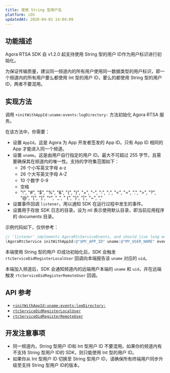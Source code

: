 ```yaml
---
title: 使用 String 型用户名
platform: iOS
updatedAt: 2020-04-02 14:04:09
---
```

## 功能描述
Agora RTSA SDK 自 v1.2.0 起支持使用 String 型的用户 ID作为用户标识进行初始化。

为保证传输质量，建议同一频道内的所有用户使用同一数据类型的用户标识，即一个频道内的所有用户要么都使用 Int 型的用户 ID，要么的都使用 String 型的用户 ID，两者不要混用。

## 实现方法
调用 `+initWithAppId:uname:events:logDirectory:` 方法初始化 Agora RTSA 服务。

在该方法中，你需要：
- 设置 `AppId`。这是 Agora 为 App 开发者签发的 App ID。只有 App ID 相同的 App 才能进入同一个频道。
- 设置 `uname`。这是由用户自行指定的用户 ID。最大不可超过 255 字节，且需要确保其在频道内的唯一性。支持的字符集范围如下：
	- 26 个小写英文字母 a-z
	- 26 个大写英文字母 A-Z
	- 10 个数字 0-9
	- 空格
	- "!", "#", "$", "%", "&", "(", ")", "+", "-", ":", ";", "<", "=", ".", ">", "?", "@", "[", "]", "^", "_", " {", "}", "|", "~", ","
- 设置事件回调 `listener`，用以通知 SDK 在运行过程中发生的事件。
- 设置用于存放 SDK 日志的目录。设为 nil 表示使用默认目录，即当前应用程序的 documents 目录。

示例代码如下，仅供参考：
~~~ objective-C
// 'listener' implements AgoraRtcServiceEvents, and should live long enough.
[AgoraRtcService initWithAppId:@"$MY_APP_ID" uname:@"MY_USER_NAME" events:listener logDirectory:nil];
~~~

本端使用 String 型的用户 ID成功初始化后，SDK 会触发 `rtcServiceDidRegisterLocalUser` 回调向本端报告该 `uname` 对应的 `uid`。

本端加入频道后，SDK 会通知频道内的远端用户本端的 `uname` 和 `uid`，并在远端触发 `rtcServiceDidRegisterRemoteUser` 回调。

## API 参考
- [`+initWithAppId:uname:events:logDirectory:`](./API%20Reference/rtsa_oc/Classes/AgoraRtcService.html#//api/name/initWithAppId:uname:events:logDirectory:) 
- [`rtcServiceDidRegisterLocalUser`](./API%20Reference/rtsa_oc/Protocols/AgoraRtcServiceEvents.html#//api/name/rtcServiceDidRegisterLocalUser:uid:)
- [`rtcServiceDidRegisterRemoteUser`](./API%20Reference/rtsa_oc/Protocols/AgoraRtcServiceEvents.html#//api/name/rtcServiceDidRegisterRemoteUser:uid:)

## 开发注意事项
- 同一频道内，String 型用户 ID和 Int 型用户 ID 不要混用。如果你的频道内有不支持 String 型用户 ID的 SDK，则只能使用 Int 型的用户 ID。
- 如果你从 Int 型用户 ID 切换至 String 型用户 ID，请确保所有终端用户同步升级至支持 String 型用户 ID的版本。